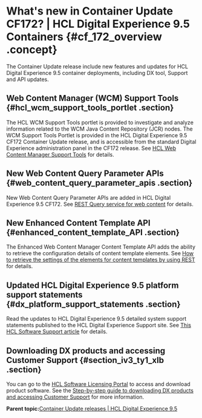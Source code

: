 # What's new in Container Update CF172? \| HCL Digital Experience 9.5 Containers {#cf_172_overview .concept}

The Container Update release include new features and updates for HCL Digital Experience 9.5 container deployments, including DX tool, Support and API updates.

## Web Content Manager \(WCM\) Support Tools {#hcl_wcm_support_tools_portlet .section}

The HCL WCM Support Tools portlet is provided to investigate and analyze information related to the WCM Java Content Repository \(JCR\) nodes. The WCM Support Tools Portlet is provided in the HCL Digital Experience 9.5 CF172 Container Update release, and is accessible from the standard Digital Experience administration panel in the CF172 release. See [HCL Web Content Manager Support Tools](https://help.hcltechsw.com/digital-experience/8.5/trouble/wcm_support_tools.html) for details.

## New Web Content Query Parameter APIs {#web_content_query_parameter_apis .section}

New Web Content Query Parameter APIs are added in HCL Digital Experience 9.5 CF172. See [REST Query service for web content](https://help.hcltechsw.com/digital-experience/8.5/wcm/wcm_rest_adhoc.html) for details.

## New Enhanced Content Template API {#enhanced_content_template_API .section}

The Enhanced Web Content Manager Content Template API adds the ability to retrieve the configuration details of content template elements. See [How to retrieve the settings of the elements for content templates by using REST](https://help.hcltechsw.com/digital-experience/8.5/wcm/wcm_rest_elem_set_cont_temp.html) for details.

## Updated HCL Digital Experience 9.5 platform support statements {#dx_platform_support_statements .section}

Read the updates to HCL Digital Experience 9.5 detailed system support statements published to the HCL Digital Experience Support site. See [This HCL Software Support article](https://support.hcltechsw.com/csm?id=kb_article&sysparm_article=KB0013514) for details.

## Downloading DX products and accessing Customer Support {#section_iv3_ty1_xlb .section}

You can go to the [HCL Software Licensing Portal](https://www.hcltech.com/software/support/release) to access and download product software. See the [Step-by-step guide to downloading DX products and accessing Customer Support](https://support.hcltechsw.com/csm?id=kb_article&sysparm_article=KB0077878) for more information.

**Parent topic:**[Container Update releases \| HCL Digital Experience 9.5](../overview/container_update_releases.md)

